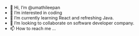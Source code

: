 - 👋 Hi, I’m @umathileepan
- 👀 I’m interested in coding
- 🌱 I’m currently learning React and refreshing Java.
- 💞️ I’m looking to collaborate on software developer company.
- 📫 How to reach me ...

<!---
umathileepan/umathileepan is a ✨ special ✨ repository because its `README.md` (this file) appears on your GitHub profile.
You can click the Preview link to take a look at your changes.
--->
